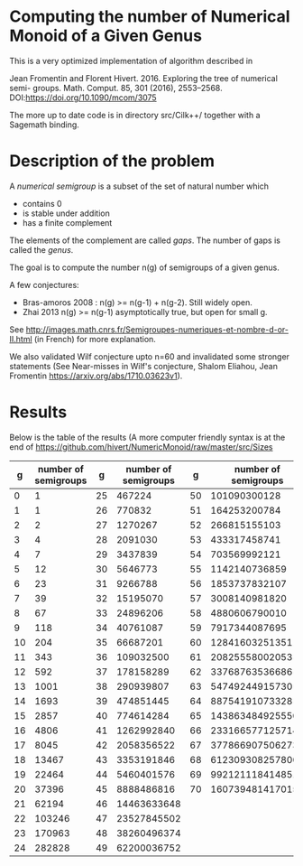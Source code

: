 Computing the number of Numerical Monoid of a Given Genus
=========================================================

This is a very optimized implementation of algorithm described in

Jean Fromentin and Florent Hivert. 2016. Exploring the tree of numerical semi-
groups. Math. Comput. 85, 301 (2016), 2553–2568.
DOI:https://doi.org/10.1090/mcom/3075

The more up to date code is in directory src/Cilk++/ together with a Sagemath
binding.

Description of the problem
==========================

A *numerical semigroup* is a subset of the set of natural number which
- contains 0
- is stable under addition
- has a finite complement

The elements of the complement are called *gaps*. The number of gaps is
called the *genus*.

The goal is to compute the number n(g) of semigroups of a given genus.

A few conjectures:

- Bras-amoros 2008 : n(g) >= n(g-1) + n(g-2). Still widely open.
- Zhai 2013 n(g) >= n(g-1) asymptotically true, but open for small g.

See http://images.math.cnrs.fr/Semigroupes-numeriques-et-nombre-d-or-II.html (in French) for more explanation.

We also validated Wilf conjecture upto n=60 and invalidated some stronger statements (See Near-misses in Wilf's conjecture, Shalom Eliahou, Jean Fromentin https://arxiv.org/abs/1710.03623v1).

Results
=======

Below is the table of the results (A more computer friendly syntax is at the end of https://github.com/hivert/NumericMonoid/raw/master/src/Sizes



 g | number of semigroups    | g | number of semigroups    | g | number of semigroups    |
---|-------------------------|---|-------------------------|---|-------------------------|
 0 | 1                       |25 | 467224                  |50 | 101090300128            |
 1 | 1                       |26 | 770832                  |51 | 164253200784            |
 2 | 2                       |27 | 1270267                 |52 | 266815155103            |
 3 | 4                       |28 | 2091030                 |53 | 433317458741            |
 4 | 7                       |29 | 3437839                 |54 | 703569992121            |
 5 | 12                      |30 | 5646773                 |55 | 1142140736859           |
 6 | 23                      |31 | 9266788                 |56 | 1853737832107           |
 7 | 39                      |32 | 15195070                |57 | 3008140981820           |
 8 | 67                      |33 | 24896206                |58 | 4880606790010           |
 9 | 118                     |34 | 40761087                |59 | 7917344087695           |
10 | 204                     |35 | 66687201                |60 | 12841603251351          |
11 | 343                     |36 | 109032500               |61 | 20825558002053          |
12 | 592                     |37 | 178158289               |62 | 33768763536686          |
13 | 1001                    |38 | 290939807               |63 | 54749244915730          |
14 | 1693                    |39 | 474851445               |64 | 88754191073328          |
15 | 2857                    |40 | 774614284               |65 | 143863484925550         |
16 | 4806                    |41 | 1262992840              |66 | 233166577125714         |
17 | 8045                    |42 | 2058356522              |67 | 377866907506273         |
18 | 13467                   |43 | 3353191846              |68 | 612309308257800         |
19 | 22464                   |44 | 5460401576              |69 | 992121118414851         |
20 | 37396                   |45 | 8888486816              |70 | 1607394814170158        |
21 | 62194                   |46 | 14463633648             |
22 | 103246                  |47 | 23527845502             |
23 | 170963                  |48 | 38260496374             |
24 | 282828                  |49 | 62200036752             |


























